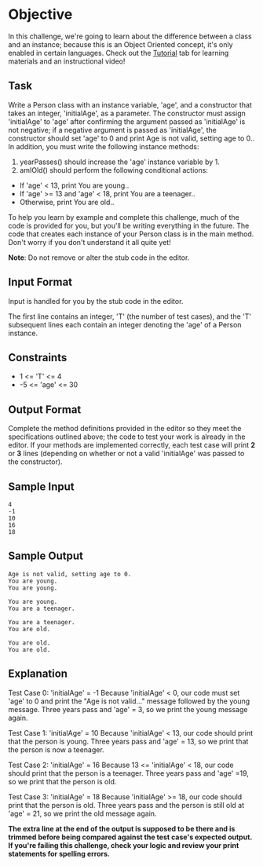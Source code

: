 # Objective
In this challenge, we're going to learn about the difference between a class and an instance; because this is an Object Oriented concept, it's only enabled in certain languages. Check out the [Tutorial](https://www.hackerrank.com/challenges/30-class-vs-instance/tutorial) tab for learning materials and an instructional video!

## Task
Write a Person class with an instance variable, 'age', and a constructor that takes an integer, 'initialAge', as a  parameter. The constructor must assign 'initialAge' to 'age' after confirming the argument passed as 'initialAge' is  not negative; if a negative argument is passed as 'initialAge', the constructor should set 'age' to 0 and print Age is not valid, setting age to 0.. In addition, you must write the following instance methods:
   1. yearPasses() should increase the 'age' instance variable by 1.
   2. amIOld() should perform the following conditional actions:
 *    If 'age' < 13, print You are young..
 *    If 'age' >= 13 and 'age' < 18, print You are a teenager..
 *    Otherwise, print You are old..
 
To help you learn by example and complete this challenge, much of the code is provided for you, but you'll be writing everything in the future. The code that creates each instance of your Person class is in the main method. Don't worry if you don't understand it all quite yet!

**Note**: Do not remove or alter the stub code in the editor.

## Input Format
Input is handled for you by the stub code in the editor.

The first line contains an integer, 'T' (the number of test cases), and the 'T' subsequent lines each contain an integer denoting the 'age' of a Person instance.

## Constraints
 *    1 <= 'T' <= 4
 *    -5 <= 'age' <= 30

## Output Format
Complete the method definitions provided in the editor so they meet the specifications outlined above; the code to test your work is already in the editor. If your methods are implemented correctly, each test case will print **2** or **3** lines (depending on whether or not a valid 'initialAge' was passed to the constructor).

## Sample Input
    4
    -1
    10
    16 
    18 
 
## Sample Output
    Age is not valid, setting age to 0.
    You are young.
    You are young.
    
    You are young.
    You are a teenager.
    
    You are a teenager.
    You are old.
    
    You are old.
    You are old.

## Explanation
Test Case 0: 'initialAge' = -1
Because 'initialAge' < 0, our code must set 'age' to 0 and print the "Age is not valid..." message followed by the young message. Three years pass and 'age' = 3, so we print the young message again.

Test Case 1: 'initialAge' = 10
Because 'initialAge' < 13, our code should print that the person is young. Three years pass and 'age' = 13, so we print that the person is now a teenager.

Test Case 2: 'initialAge' = 16
Because 13 <= 'initialAge' < 18, our code should print that the person is a teenager. Three years pass and 'age' =19, so we print that the person is old.

Test Case 3: 'initialAge' = 18
Because 'initialAge' >= 18, our code should print that the person is old. Three years pass and the person is still old at 'age' = 21, so we print the old message again.

**The extra line at the end of the output is supposed to be there and is trimmed before being compared against the test case's expected output. If you're failing this challenge, check your logic and review your print statements for spelling errors.**